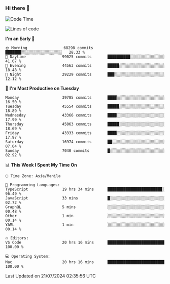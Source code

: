### Hi there 👋

<!--START_SECTION:waka-->
![Code Time](http://img.shields.io/badge/Code%20Time-5%2C382%20hrs%204%20mins-blue)

![Lines of code](https://img.shields.io/badge/From%20Hello%20World%20I%27ve%20Written-113.2%20million%20lines%20of%20code-blue)

**I'm an Early 🐤** 

```text
🌞 Morning                68298 commits       ███████░░░░░░░░░░░░░░░░░░   28.33 % 
🌆 Daytime                99025 commits       ██████████░░░░░░░░░░░░░░░   41.07 % 
🌃 Evening                44563 commits       █████░░░░░░░░░░░░░░░░░░░░   18.48 % 
🌙 Night                  29229 commits       ███░░░░░░░░░░░░░░░░░░░░░░   12.12 % 
```
📅 **I'm Most Productive on Tuesday** 

```text
Monday                   39785 commits       ████░░░░░░░░░░░░░░░░░░░░░   16.50 % 
Tuesday                  45554 commits       █████░░░░░░░░░░░░░░░░░░░░   18.89 % 
Wednesday                43366 commits       ████░░░░░░░░░░░░░░░░░░░░░   17.99 % 
Thursday                 45063 commits       █████░░░░░░░░░░░░░░░░░░░░   18.69 % 
Friday                   43333 commits       ████░░░░░░░░░░░░░░░░░░░░░   17.97 % 
Saturday                 16974 commits       ██░░░░░░░░░░░░░░░░░░░░░░░   07.04 % 
Sunday                   7040 commits        █░░░░░░░░░░░░░░░░░░░░░░░░   02.92 % 
```


📊 **This Week I Spent My Time On** 

```text
🕑︎ Time Zone: Asia/Manila

💬 Programming Languages: 
TypeScript               19 hrs 34 mins      ████████████████████████░   96.49 % 
JavaScript               33 mins             █░░░░░░░░░░░░░░░░░░░░░░░░   02.72 % 
GraphQL                  5 mins              ░░░░░░░░░░░░░░░░░░░░░░░░░   00.48 % 
Other                    1 min               ░░░░░░░░░░░░░░░░░░░░░░░░░   00.14 % 
YAML                     1 min               ░░░░░░░░░░░░░░░░░░░░░░░░░   00.14 % 

🔥 Editors: 
VS Code                  20 hrs 16 mins      █████████████████████████   100.00 % 

💻 Operating System: 
Mac                      20 hrs 16 mins      █████████████████████████   100.00 % 
```


 Last Updated on 21/07/2024 02:35:56 UTC
<!--END_SECTION:waka-->


<!--
**rad182/rad182** is a ✨ _special_ ✨ repository because its `README.md` (this file) appears on your GitHub profile.

Here are some ideas to get you started:

- 🔭 I’m currently working on ...
- 🌱 I’m currently learning ...
- 👯 I’m looking to collaborate on ...
- 🤔 I’m looking for help with ...
- 💬 Ask me about ...
- 📫 How to reach me: ...
- 😄 Pronouns: ...
- ⚡ Fun fact: ...
-->
